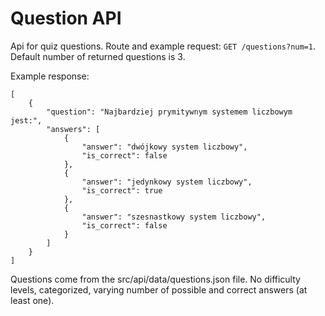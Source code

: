 # Question API
Api for quiz questions. Route and example request:
`GET /questions?num=1`. Default number of returned questions is 3.

Example response:
```
[
    {
        "question": "Najbardziej prymitywnym systemem liczbowym jest:",
        "answers": [
            {
                "answer": "dwójkowy system liczbowy",
                "is_correct": false
            },
            {
                "answer": "jedynkowy system liczbowy",
                "is_correct": true
            },
            {
                "answer": "szesnastkowy system liczbowy",
                "is_correct": false
            }
        ]
    }
]
```

Questions come from the src/api/data/questions.json file. No difficulty levels, categorized, varying number of possible and correct answers (at least one).
